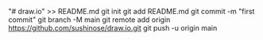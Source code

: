 "# draw.io" >> README.md
git init
git add README.md
git commit -m "first commit"
git branch -M main
git remote add origin https://github.com/sushinose/draw.io.git
git push -u origin main

